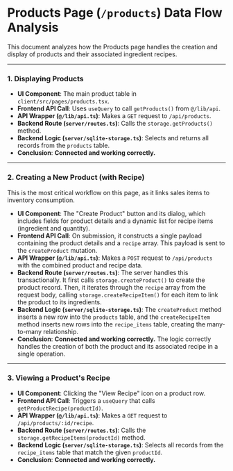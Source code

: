 # Products Page (`/products`) Data Flow Analysis

This document analyzes how the Products page handles the creation and display of products and their associated ingredient recipes.

---

### 1. Displaying Products

- **UI Component**: The main product table in `client/src/pages/products.tsx`.
- **Frontend API Call**: Uses `useQuery` to call `getProducts()` from `@/lib/api`.
- **API Wrapper (`@/lib/api.ts`)**: Makes a `GET` request to `/api/products`.
- **Backend Route (`server/routes.ts`)**: Calls the `storage.getProducts()` method.
- **Backend Logic (`server/sqlite-storage.ts`)**: Selects and returns all records from the `products` table.
- **Conclusion**: **Connected and working correctly.**

---

### 2. Creating a New Product (with Recipe)

This is the most critical workflow on this page, as it links sales items to inventory consumption.

- **UI Component**: The "Create Product" button and its dialog, which includes fields for product details and a dynamic list for recipe items (ingredient and quantity).
- **Frontend API Call**: On submission, it constructs a single payload containing the product details and a `recipe` array. This payload is sent to the `createProduct` mutation.
- **API Wrapper (`@/lib/api.ts`)**: Makes a `POST` request to `/api/products` with the combined product and recipe data.
- **Backend Route (`server/routes.ts`)**: The server handles this transactionally. It first calls `storage.createProduct()` to create the product record. Then, it iterates through the `recipe` array from the request body, calling `storage.createRecipeItem()` for each item to link the product to its ingredients.
- **Backend Logic (`server/sqlite-storage.ts`)**: The `createProduct` method inserts a new row into the `products` table, and the `createRecipeItem` method inserts new rows into the `recipe_items` table, creating the many-to-many relationship.
- **Conclusion**: **Connected and working correctly.** The logic correctly handles the creation of both the product and its associated recipe in a single operation.

---

### 3. Viewing a Product's Recipe

- **UI Component**: Clicking the "View Recipe" icon on a product row.
- **Frontend API Call**: Triggers a `useQuery` that calls `getProductRecipe(productId)`.
- **API Wrapper (`@/lib/api.ts`)**: Makes a `GET` request to `/api/products/:id/recipe`.
- **Backend Route (`server/routes.ts`)**: Calls the `storage.getRecipeItems(productId)` method.
- **Backend Logic (`server/sqlite-storage.ts`)**: Selects all records from the `recipe_items` table that match the given `productId`.
- **Conclusion**: **Connected and working correctly.**

